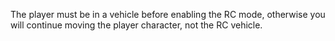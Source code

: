 The player must be in a vehicle before enabling the RC mode, otherwise you will continue moving the player character, not the RC vehicle.

